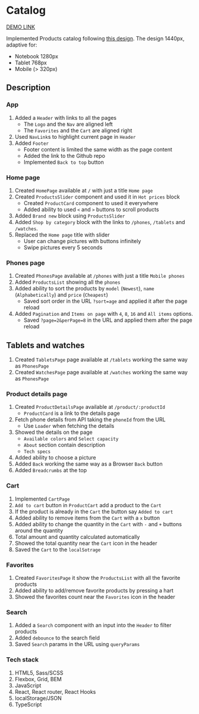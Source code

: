 # Catalog
[DEMO LINK](https://kshvetsova.github.io/catalog-typescript/)

Implemented Products catalog following [this design](https://www.figma.com/file/uEetgWenSRxk9jgiym6Yzp/Phone-catalog-redesign?node-id=1%3A2).
The design 1440px, adaptive for: 
- Notebook 1280px
- Tablet 768px
- Mobile (> 320px)

## Description

### App
1. Added a `Header` with links to all the pages
    - The `Logo` and the `Nav` are aligned left
    - The `Favorites` and the `Cart` are aligned right
1. Used `NavLink`s to highlight current page in `Header`
1. Added `Footer`
    - Footer content is limited the same width as the page content
    - Added the link to the Github repo
    - Implemented `Back to top` button

### Home page
1. Created `HomePage` available at `/` with just a title `Home page`
1. Created `ProductsSlider` component and used it in `Hot prices` block
    - Created `ProductCard` component to used it everywhere
    - Added ability to used `<` and `>` buttons to scroll products
1. Added `Brand new` block using `ProductsSlider`
1. Added `Shop by category` block with the links to `/phones`, `/tablets` and `/watches`.
1. Replaced the `Home page` title with slider
    - User can change pictures with buttons infinitely
    - Swipe pictures every 5 seconds

### Phones page
1. Created `PhonesPage` available at `/phones` with just a title `Mobile phones`
1. Added `ProductsList` showing all the `phones`
1. Added ability to sort the products by `model` (`Newest`), `name` (`Alphabetically`) and `price` (`Cheapest`)
    - Saved sort order in the URL `?sort=age` and applied it after the page reload
1. Added `Pagination` and `Items on page` with `4`, `8`, `16` and `All items` options.
    - Saved `?page=2&perPage=8` in the URL and applied them after the page reload

## Tablets and watches
1. Created `TabletsPage` page available at `/tablets` working the same way as `PhonesPage`
1. Created `WatchesPage` page available at `/watches` working the same way as `PhonesPage`

### Product details page
1. Created `ProductDetailsPage` available at `/product/:productId`
    - `ProductCard` is a link to the details page
1. Fetch phone details from API taking the `phoneId` from the URL
    - Use `Loader` when fetching the details
1. Showed the details on the page
    - `Available colors` and `Select capacity`
    - `About` section contain description
    - `Tech specs`
1. Added ability to choose a picture
1. Added `Back` working the same way as a Browser `Back` button
1. Added `Breadcrumbs` at the top

### Cart
1. Implemented `CartPage`
1. `Add to cart` button in `ProductCart` add a product to the `Cart`
1. If the product is already in the `Cart` the button say `Added to cart`
1. Added ability to remove items from the `Cart` with a `x` button
1. Added ability to change the quantity in the `Cart` with `-` and `+` buttons around the quantity
1. Total amount and quantity calculated automatically
1. Showed the total quantity near the `Cart` icon in the header
1. Saved the `Cart` to the `localSotrage`

### Favorites
1. Created `FavoritesPage` it show the `ProductsList` with all the favorite products
1. Added ability to add/remove favorite products by pressing a hart
1. Showed the favorites count near the `Favorites` icon in the header

### Search
1. Added a `Search` component with an input into the `Header` to filter products
1. Added `debounce` to the search field
1. Saved `Search` params in the URL using `queryParams`

### Tech stack
1. HTML5, Sass/SCSS
1. Flexbox, Grid, BEM
1. JavaScript
1. React, React router, React Hooks
1. localStorage/JSON
1. TypeScript
